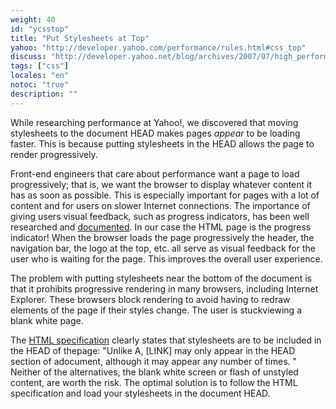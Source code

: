 ```yaml
---
weight: 40
id: "ycsstop"
title: "Put Stylesheets at Top"
yahoo: "http://developer.yahoo.com/performance/rules.html#css_top"
discuss: "http://developer.yahoo.net/blog/archives/2007/07/high_performanc_4.html"
tags: ["css"]
locales: "en"
notoc: "true"
description: ""
---
```


While researching performance at Yahoo!, we discovered that moving stylesheets to the document HEAD makes pages *appear* to be loading faster. This is because putting stylesheets in the HEAD allows the page to render progressively.

Front-end engineers that care about performance want a page to load progressively; that is, we want the browser to display whatever content it has as soon as possible. This is especially important for pages with a lot of content and for users on slower Internet connections. The importance of giving users visual feedback, such as progress indicators, has been well researched and [documented](http://www.useit.com/papers/responsetime.html). In our case the HTML page is the progress indicator! When the browser loads the page progressively the header, the navigation bar, the logo at the top, etc. all serve as visual feedback for the user who is waiting for the page. This improves the overall user experience.

The problem with putting stylesheets near the bottom of the document is that it prohibits progressive rendering in many browsers, including Internet Explorer. These browsers block rendering to avoid having to redraw elements of the page if their styles change. The user is stuckviewing a blank white page.

The [HTML specification](http://www.w3.org/TR/html4/struct/links.html#h-12.3) clearly states that stylesheets are to be included in the HEAD of thepage: "Unlike A, [LINK] may only appear in the HEAD section of adocument, although it may appear any number of times. " Neither of the alternatives, the blank white screen or flash of unstyled content, are worth the risk. The optimal solution is to follow the HTML specification and load your stylesheets in the document HEAD.
